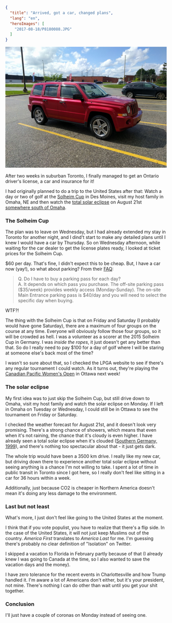 ```json
{
  "title": "Arrived, got a car, changed plans",
  "lang": "en",
  "heroImages": [
    "2017-08-18/P8180088.JPG"
  ]
}
```

![I love my new car!](../src/images/2017-08-12/IMG_20170812_160838.jpg)

After two weeks in suburban Toronto, I finally managed to get an Ontario driver's license, a car and insurance for it!

I had originally planned to do a trip to the United States after that: Watch a day or two of golf at the [Solheim Cup](https://en.wikipedia.org/wiki/2017_Solheim_Cup) in Des Moines, visit my host family in Omaha, NE and then watch the [total solar eclipse](https://en.wikipedia.org/wiki/Solar_eclipse_of_August_21,_2017) on August 21st [somewhere south of Omaha](http://xjubier.free.fr/en/site_pages/solar_eclipses/TSE_2017_GoogleMapFull.html?Lat=40.24599&Lng=-96.38306&Zoom=8&LC=1).

### The Solheim Cup

The plan was to leave on Wednesday, but I had already extended my stay in Toronto for another night, and I dind\'t start to make any detailed plans until I knew I would have a car by Thursday. So on Wednesday afternoon, while waiting for the car dealer to get the license plates ready, I looked at ticket prices for the Solheim Cup.

$60 per day. That\'s fine, I didn\'t expect this to be cheap. But, I have a car now (yay!), so what about parking? From their [FAQ](http://www.solheimcupusa.com/event-tickets/ticketing-faq):

> Q. Do I have to buy a parking pass for each day?  
A. It depends on which pass you purchase. The off-site parking pass ($35/week) provides weekly access (Monday-Sunday). The on-site Main Entrance parking pass is $40/day and you will need to select the specific day when buying.

WTF?!

The thing with the Solheim Cup is that on Friday and Saturday (I probably would have gone Saturday), there are a maximum of four groups on the course at any time. Everyone will obviously follow those four groups, so it will be crowded as hell. I was a volunteer as a scorer at the 2015 Solheim Cup in Germany. I was *inside the ropes*, it just doesn\'t get any better than that. So do I really need to pay $100 for a day of golf where I will be staring at someone else\'s back most of the time?

I wasn\'t so sure about that, so I checked the LPGA website to see if there\'s any regular tournament I could watch. As it turns out, they\'re playing the [Canadian Pacific Women\'s Open](http://www.cpwomensopen.com/) in Ottawa next week!  

### The solar eclipse

My first idea was to just skip the Solheim Cup, but still drive down to Omaha, visit my host family and watch the solar eclipse on Monday. If I left in Omaha on Tuesday or Wednesday, I could still be in Ottawa to see the tournament on Friday or Saturday.

I checked the weather forecast for August 21st, and it doesn\'t look very promising. There\'s a strong chance of showers, which means that even when it\'s not raining, the chance that it\'s cloudy is even higher. I have already seen a total solar eclipse when it\'s clouded ([Southern Germany, 1999](https://en.wikipedia.org/wiki/Solar_eclipse_of_August_11,_1999)), and there\'s nothing too spectacular about that - it just gets dark. 

The whole trip would have been a 3500 km drive. I really like my new car, but driving down there to experience another total solar eclipse without seeing anything is a chance I\'m not willing to take. I spent a lot of time in public transit in Toronto since I got here, so I really don\'t feel like sitting in a car for 36 hours within a week.

Additionally, just because CO2 is cheaper in Northern America doesn\'t mean it\'s doing any less damage to the environment.

### Last but not least

What\'s more, I just don\'t feel like going to the United States at the moment.

I think that if you vote populist, you have to realize that there\'s a flip side. In the case of the United States, it will not just keep Muslims out of the country. *America First* translates to *America Last* for me. I\'m guessing there\'s probably no clear definition of "Isolation" on Twitter.

I skipped a vacation to Florida in February partly because of that (I already knew I was going to Canada at the time, so I also wanted to save the vacation days and the money).

I have zero tolerance for the recent events in Charlottesville and how Trump handled it. I\'m aware a lot of Americans don\'t either, but it\'s your president, not mine. There\'s nothing I can do other than wait until you get your shit together.

### Conclusion

I\'ll just have a couple of coronas on Monday instead of seeing one.

